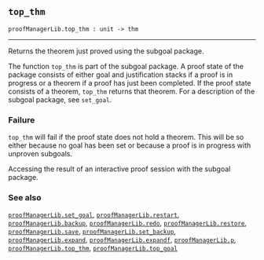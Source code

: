 ## `top_thm`

``` hol4
proofManagerLib.top_thm : unit -> thm
```

------------------------------------------------------------------------

Returns the theorem just proved using the subgoal package.

The function `top_thm` is part of the subgoal package. A proof state of
the package consists of either goal and justification stacks if a proof
is in progress or a theorem if a proof has just been completed. If the
proof state consists of a theorem, `top_thm` returns that theorem. For a
description of the subgoal package, see `set_goal`.

### Failure

`top_thm` will fail if the proof state does not hold a theorem. This
will be so either because no goal has been set or because a proof is in
progress with unproven subgoals.

Accessing the result of an interactive proof session with the subgoal
package.

### See also

[`proofManagerLib.set_goal`](#proofManagerLib.set_goal),
[`proofManagerLib.restart`](#proofManagerLib.restart),
[`proofManagerLib.backup`](#proofManagerLib.backup),
[`proofManagerLib.redo`](#proofManagerLib.redo),
[`proofManagerLib.restore`](#proofManagerLib.restore),
[`proofManagerLib.save`](#proofManagerLib.save),
[`proofManagerLib.set_backup`](#proofManagerLib.set_backup),
[`proofManagerLib.expand`](#proofManagerLib.expand),
[`proofManagerLib.expandf`](#proofManagerLib.expandf),
[`proofManagerLib.p`](#proofManagerLib.p),
[`proofManagerLib.top_thm`](#proofManagerLib.top_thm),
[`proofManagerLib.top_goal`](#proofManagerLib.top_goal)
